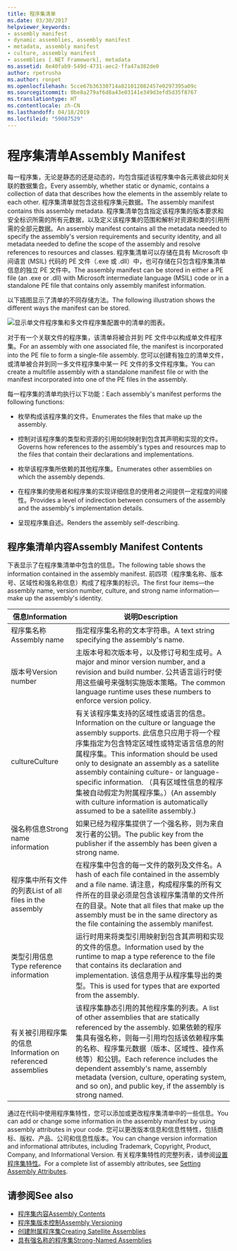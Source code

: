 ```yaml
---
title: 程序集清单
ms.date: 03/30/2017
helpviewer_keywords:
- assembly manifest
- dynamic assemblies, assembly manifest
- metadata, assembly manifest
- culture, assembly manifest
- assemblies [.NET Framework], metadata
ms.assetid: 8e40fab9-549d-4731-aec2-ffa47a382de0
author: rpetrusha
ms.author: ronpet
ms.openlocfilehash: 5cce67b36330714a821012082457e0297395a09c
ms.sourcegitcommit: 0be8a279af6d8a43e03141e349d3efd5d35f8767
ms.translationtype: HT
ms.contentlocale: zh-CN
ms.lasthandoff: 04/18/2019
ms.locfileid: "59087529"
---
```

# <a name="assembly-manifest"></a><span data-ttu-id="f45bf-102">程序集清单</span><span class="sxs-lookup"><span data-stu-id="f45bf-102">Assembly Manifest</span></span>
<span data-ttu-id="f45bf-103">每一程序集，无论是静态的还是动态的，均包含描述该程序集中各元素彼此如何关联的数据集合。</span><span class="sxs-lookup"><span data-stu-id="f45bf-103">Every assembly, whether static or dynamic, contains a collection of data that describes how the elements in the assembly relate to each other.</span></span> <span data-ttu-id="f45bf-104">程序集清单就包含这些程序集元数据。</span><span class="sxs-lookup"><span data-stu-id="f45bf-104">The assembly manifest contains this assembly metadata.</span></span> <span data-ttu-id="f45bf-105">程序集清单包含指定该程序集的版本要求和安全标识所需的所有元数据，以及定义该程序集的范围和解析对资源和类的引用所需的全部元数据。</span><span class="sxs-lookup"><span data-stu-id="f45bf-105">An assembly manifest contains all the metadata needed to specify the assembly's version requirements and security identity, and all metadata needed to define the scope of the assembly and resolve references to resources and classes.</span></span> <span data-ttu-id="f45bf-106">程序集清单可以存储在具有 Microsoft 中间语言 (MSIL) 代码的 PE 文件（.exe 或 .dll）中，也可存储在只包含程序集清单信息的独立 PE 文件中。</span><span class="sxs-lookup"><span data-stu-id="f45bf-106">The assembly manifest can be stored in either a PE file (an .exe or .dll) with Microsoft intermediate language (MSIL) code or in a standalone PE file that contains only assembly manifest information.</span></span>  
  
 <span data-ttu-id="f45bf-107">以下插图显示了清单的不同存储方法。</span><span class="sxs-lookup"><span data-stu-id="f45bf-107">The following illustration shows the different ways the manifest can be stored.</span></span>  
  
 ![显示单文件程序集和多文件程序集配置中的清单的图表。](./media/assembly-manifest/assembly-types-diagram.gif)  
  
 <span data-ttu-id="f45bf-109">对于有一个关联文件的程序集，该清单将被合并到 PE 文件中以构成单文件程序集。</span><span class="sxs-lookup"><span data-stu-id="f45bf-109">For an assembly with one associated file, the manifest is incorporated into the PE file to form a single-file assembly.</span></span> <span data-ttu-id="f45bf-110">您可以创建有独立的清单文件，或清单被合并到同一多文件程序集中某一 PE 文件的多文件程序集。</span><span class="sxs-lookup"><span data-stu-id="f45bf-110">You can create a multifile assembly with a standalone manifest file or with the manifest incorporated into one of the PE files in the assembly.</span></span>  
  
 <span data-ttu-id="f45bf-111">每一程序集的清单均执行以下功能：</span><span class="sxs-lookup"><span data-stu-id="f45bf-111">Each assembly's manifest performs the following functions:</span></span>  
  
-   <span data-ttu-id="f45bf-112">枚举构成该程序集的文件。</span><span class="sxs-lookup"><span data-stu-id="f45bf-112">Enumerates the files that make up the assembly.</span></span>  
  
-   <span data-ttu-id="f45bf-113">控制对该程序集的类型和资源的引用如何映射到包含其声明和实现的文件。</span><span class="sxs-lookup"><span data-stu-id="f45bf-113">Governs how references to the assembly's types and resources map to the files that contain their declarations and implementations.</span></span>  
  
-   <span data-ttu-id="f45bf-114">枚举该程序集所依赖的其他程序集。</span><span class="sxs-lookup"><span data-stu-id="f45bf-114">Enumerates other assemblies on which the assembly depends.</span></span>  
  
-   <span data-ttu-id="f45bf-115">在程序集的使用者和程序集的实现详细信息的使用者之间提供一定程度的间接性。</span><span class="sxs-lookup"><span data-stu-id="f45bf-115">Provides a level of indirection between consumers of the assembly and the assembly's implementation details.</span></span>  
  
-   <span data-ttu-id="f45bf-116">呈现程序集自述。</span><span class="sxs-lookup"><span data-stu-id="f45bf-116">Renders the assembly self-describing.</span></span>  
  
## <a name="assembly-manifest-contents"></a><span data-ttu-id="f45bf-117">程序集清单内容</span><span class="sxs-lookup"><span data-stu-id="f45bf-117">Assembly Manifest Contents</span></span>  
 <span data-ttu-id="f45bf-118">下表显示了在程序集清单中包含的信息。</span><span class="sxs-lookup"><span data-stu-id="f45bf-118">The following table shows the information contained in the assembly manifest.</span></span> <span data-ttu-id="f45bf-119">前四项（程序集名称、版本号、区域性和强名称信息）构成了程序集的标识。</span><span class="sxs-lookup"><span data-stu-id="f45bf-119">The first four items—the assembly name, version number, culture, and strong name information—make up the assembly's identity.</span></span>  
  
|<span data-ttu-id="f45bf-120">信息</span><span class="sxs-lookup"><span data-stu-id="f45bf-120">Information</span></span>|<span data-ttu-id="f45bf-121">说明</span><span class="sxs-lookup"><span data-stu-id="f45bf-121">Description</span></span>|  
|-----------------|-----------------|  
|<span data-ttu-id="f45bf-122">程序集名称</span><span class="sxs-lookup"><span data-stu-id="f45bf-122">Assembly name</span></span>|<span data-ttu-id="f45bf-123">指定程序集名称的文本字符串。</span><span class="sxs-lookup"><span data-stu-id="f45bf-123">A text string specifying the assembly's name.</span></span>|  
|<span data-ttu-id="f45bf-124">版本号</span><span class="sxs-lookup"><span data-stu-id="f45bf-124">Version number</span></span>|<span data-ttu-id="f45bf-125">主版本号和次版本号，以及修订号和生成号。</span><span class="sxs-lookup"><span data-stu-id="f45bf-125">A major and minor version number, and a revision and build number.</span></span> <span data-ttu-id="f45bf-126">公共语言运行时使用这些编号来强制实施版本策略。</span><span class="sxs-lookup"><span data-stu-id="f45bf-126">The common language runtime uses these numbers to enforce version policy.</span></span>|  
|<span data-ttu-id="f45bf-127">culture</span><span class="sxs-lookup"><span data-stu-id="f45bf-127">Culture</span></span>|<span data-ttu-id="f45bf-128">有关该程序集支持的区域性或语言的信息。</span><span class="sxs-lookup"><span data-stu-id="f45bf-128">Information on the culture or language the assembly supports.</span></span> <span data-ttu-id="f45bf-129">此信息只应用于将一个程序集指定为包含特定区域性或特定语言信息的附属程序集。</span><span class="sxs-lookup"><span data-stu-id="f45bf-129">This information should be used only to designate an assembly as a satellite assembly containing culture- or language-specific information.</span></span> <span data-ttu-id="f45bf-130">（具有区域性信息的程序集被自动假定为附属程序集。）</span><span class="sxs-lookup"><span data-stu-id="f45bf-130">(An assembly with culture information is automatically assumed to be a satellite assembly.)</span></span>|  
|<span data-ttu-id="f45bf-131">强名称信息</span><span class="sxs-lookup"><span data-stu-id="f45bf-131">Strong name information</span></span>|<span data-ttu-id="f45bf-132">如果已经为程序集提供了一个强名称，则为来自发行者的公钥。</span><span class="sxs-lookup"><span data-stu-id="f45bf-132">The public key from the publisher if the assembly has been given a strong name.</span></span>|  
|<span data-ttu-id="f45bf-133">程序集中所有文件的列表</span><span class="sxs-lookup"><span data-stu-id="f45bf-133">List of all files in the assembly</span></span>|<span data-ttu-id="f45bf-134">在程序集中包含的每一文件的散列及文件名。</span><span class="sxs-lookup"><span data-stu-id="f45bf-134">A hash of each file contained in the assembly and a file name.</span></span> <span data-ttu-id="f45bf-135">请注意，构成程序集的所有文件所在的目录必须是包含该程序集清单的文件所在的目录。</span><span class="sxs-lookup"><span data-stu-id="f45bf-135">Note that all files that make up the assembly must be in the same directory as the file containing the assembly manifest.</span></span>|  
|<span data-ttu-id="f45bf-136">类型引用信息</span><span class="sxs-lookup"><span data-stu-id="f45bf-136">Type reference information</span></span>|<span data-ttu-id="f45bf-137">运行时用来将类型引用映射到包含其声明和实现的文件的信息。</span><span class="sxs-lookup"><span data-stu-id="f45bf-137">Information used by the runtime to map a type reference to the file that contains its declaration and implementation.</span></span> <span data-ttu-id="f45bf-138">该信息用于从程序集导出的类型。</span><span class="sxs-lookup"><span data-stu-id="f45bf-138">This is used for types that are exported from the assembly.</span></span>|  
|<span data-ttu-id="f45bf-139">有关被引用程序集的信息</span><span class="sxs-lookup"><span data-stu-id="f45bf-139">Information on referenced assemblies</span></span>|<span data-ttu-id="f45bf-140">该程序集静态引用的其他程序集的列表。</span><span class="sxs-lookup"><span data-stu-id="f45bf-140">A list of other assemblies that are statically referenced by the assembly.</span></span> <span data-ttu-id="f45bf-141">如果依赖的程序集具有强名称，则每一引用均包括该依赖程序集的名称、程序集元数据（版本、区域性、操作系统等）和公钥。</span><span class="sxs-lookup"><span data-stu-id="f45bf-141">Each reference includes the dependent assembly's name, assembly metadata (version, culture, operating system, and so on), and public key, if the assembly is strong named.</span></span>|  
  
 <span data-ttu-id="f45bf-142">通过在代码中使用程序集特性，您可以添加或更改程序集清单中的一些信息。</span><span class="sxs-lookup"><span data-stu-id="f45bf-142">You can add or change some information in the assembly manifest by using assembly attributes in your code.</span></span> <span data-ttu-id="f45bf-143">您可以更改版本信息和信息性特性，包括商标、版权、产品、公司和信息性版本。</span><span class="sxs-lookup"><span data-stu-id="f45bf-143">You can change version information and informational attributes, including Trademark, Copyright, Product, Company, and Informational Version.</span></span> <span data-ttu-id="f45bf-144">有关程序集特性的完整列表，请参阅[设置程序集特性](../../../docs/framework/app-domains/set-assembly-attributes.md)。</span><span class="sxs-lookup"><span data-stu-id="f45bf-144">For a complete list of assembly attributes, see [Setting Assembly Attributes](../../../docs/framework/app-domains/set-assembly-attributes.md).</span></span>  
  
## <a name="see-also"></a><span data-ttu-id="f45bf-145">请参阅</span><span class="sxs-lookup"><span data-stu-id="f45bf-145">See also</span></span>

- [<span data-ttu-id="f45bf-146">程序集内容</span><span class="sxs-lookup"><span data-stu-id="f45bf-146">Assembly Contents</span></span>](../../../docs/framework/app-domains/assembly-contents.md)
- [<span data-ttu-id="f45bf-147">程序集版本控制</span><span class="sxs-lookup"><span data-stu-id="f45bf-147">Assembly Versioning</span></span>](../../../docs/framework/app-domains/assembly-versioning.md)
- [<span data-ttu-id="f45bf-148">创建附属程序集</span><span class="sxs-lookup"><span data-stu-id="f45bf-148">Creating Satellite Assemblies</span></span>](../../../docs/framework/resources/creating-satellite-assemblies-for-desktop-apps.md)
- [<span data-ttu-id="f45bf-149">具有强名称的程序集</span><span class="sxs-lookup"><span data-stu-id="f45bf-149">Strong-Named Assemblies</span></span>](../../../docs/framework/app-domains/strong-named-assemblies.md)
